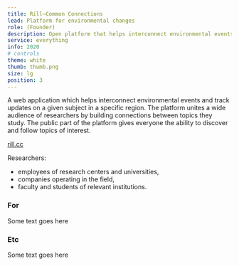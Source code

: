 ```yaml
---
title: Rill—Common Connections
lead: Platform for environmental changes
role: (Founder)
description: Open platform that helps interconnect environmental events and track updates.
service: everything
info: 2020
# controls
theme: white
thumb: thumb.png
size: lg
position: 3
---
```


A web application which helps interconnect environmental events and track updates on a given subject in a specific region. The platform unites a wide audience of researchers by building connections between topics they study. The public part of the platform gives everyone the ability to discover and follow topics of interest.

[rill.cc](https://rill-site.now.sh/)

Researchers:

- employees of research centers and universities,
- companies operating in the field,
- faculty and students of relevant institutions.

### For

Some text goes here

### Etc

Some text goes here
